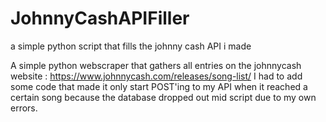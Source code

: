 # JohnnyCashAPIFiller
a simple python script that fills the johnny cash API i made

A simple python webscraper that gathers all entries on the johnnycash website : https://www.johnnycash.com/releases/song-list/
I had to add some code that made it only start POST'ing to my API when it reached a certain song because the database dropped out mid script due to my own errors.
